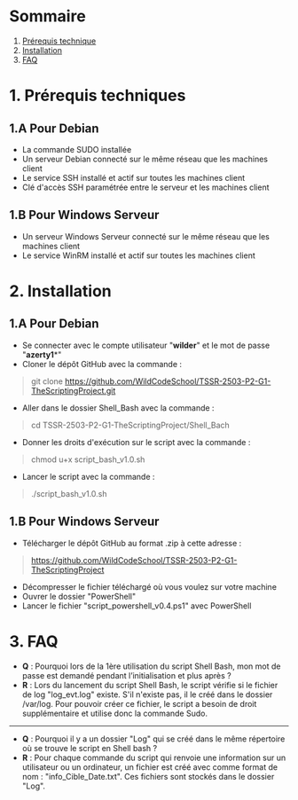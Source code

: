 # Sommaire

1. [Prérequis technique](#prerequis-technique)
2. [Installation](#installation)
3. [FAQ](#faq)

# 1. Prérequis techniques
<span id="prerequis-techniques"></span>

## 1.A Pour Debian
- La commande SUDO installée
- Un serveur Debian connecté sur le même réseau que les machines client
- Le service SSH installé et actif sur toutes les machines client
- Clé d'accès SSH paramétrée entre le serveur et les machines client
## 1.B Pour Windows Serveur
- Un serveur Windows Serveur connecté sur le même réseau que les machines client
- Le service WinRM installé et actif sur toutes les machines client

# 2. Installation
<span id="installation"></span>

## 1.A Pour Debian
- Se connecter avec le compte utilisateur "**wilder**" et le mot de passe "**azerty1***"
- Cloner le dépôt GitHub avec la commande :
> git clone https://github.com/WildCodeSchool/TSSR-2503-P2-G1-TheScriptingProject.git
- Aller dans le dossier Shell_Bash avec la commande :
> cd TSSR-2503-P2-G1-TheScriptingProject/Shell_Bach
- Donner les droits d'exécution sur le script avec la commande :
> chmod u+x script_bash_v1.0.sh
- Lancer le script avec la commande :
> ./script_bash_v1.0.sh

## 1.B Pour Windows Serveur
- Télécharger le dépôt GitHub au format .zip à cette adresse :
> https://github.com/WildCodeSchool/TSSR-2503-P2-G1-TheScriptingProject
- Décompresser le fichier téléchargé où vous voulez sur votre machine
- Ouvrer le dossier "PowerShell"
- Lancer le fichier "script_powershell_v0.4.ps1" avec PowerShell

# 3. FAQ
<span id="faq"></span>

- **Q** : Pourquoi lors de la 1ère utilisation du script Shell Bash, mon mot de passe est demandé pendant l’initialisation et plus après ?
- **R** : Lors du lancement du script Shell Bash, le script vérifie si le fichier de log "log_evt.log" existe. S'il n'existe pas, il le créé dans le dossier /var/log. Pour pouvoir créer ce fichier, le script a besoin de droit supplémentaire et utilise donc la commande Sudo.

----

- **Q** : Pourquoi il y a un dossier "Log" qui se créé dans le même répertoire où se trouve le script en Shell bash ?
- **R** : Pour chaque commande du script qui renvoie une information sur un utilisateur ou un ordinateur, un fichier est créé avec comme format de nom : "info_Cible_Date.txt". Ces fichiers sont stockés dans le dossier "Log".
